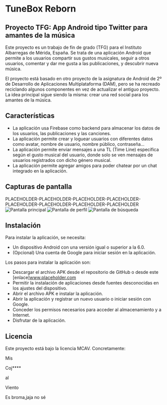 # TuneBox Reborn
## Proyecto TFG: App Android tipo Twitter para amantes de la música

Este proyecto es un trabajo de fin de grado (TFG) para el Instituto Albarregas de Mérida, España. Se trata de una aplicación Android que permite a los usuarios compartir sus gustos musicales, seguir a otros usuarios, comentar y dar me gusta a las publicaciones, y descubrir nueva música.

El proyecto está basado en otro proyecto de la asignatura de Android de 2º de Desarrollo de Aplicaciones Multiplataforma (DAM), pero se ha recreado reciclando algunos componentes en vez de actualizar el antiguo proyecto. La idea principal sigue siendo la misma: crear una red social para los amantes de la música.

## Características
- La aplicación usa Firebase como backend para almacenar los datos de los usuarios, las publicaciones y las canciones.
- La aplicación permite crear y loguear usuarios con diferentes datos como avatar, nombre de usuario, nombre público, contraseña...
- La aplicación permite enviar mensajes a una TL (Time Line) específica según el gusto musical del usuario, donde solo se ven mensajes de usuarios registrados con dicho género musical.
- La aplicación permite agregar amigos para poder chatear por un chat integrado en la aplicación.

## Capturas de pantalla

PLACEHOLDER-PLACEHOLDER-PLACEHOLDER-PLACEHOLDER-PLACEHOLDER-PLACEHOLDER-PLACEHOLDER-PLACEHOLDER
![Pantalla principal](screenshot1.png)
![Pantalla de perfil](screenshot2.png)
![Pantalla de búsqueda](screenshot3.png)

## Instalación

Para instalar la aplicación, se necesita:

- Un dispositivo Android con una versión igual o superior a la 6.0.
- (Opcional) Una cuenta de Google para iniciar sesión en la aplicación.

Los pasos para instalar la aplicación son:

- Descargar el archivo APK desde el repositorio de GitHub o desde este [enlace]www.placeholder.com
- Permitir la instalación de aplicaciones desde fuentes desconocidas en los ajustes del dispositivo.
- Abrir el archivo APK e instalar la aplicación.
- Abrir la aplicación y registrar un nuevo usuario o iniciar sesión con Google.
- Conceder los permisos necesarios para acceder al almacenamiento y a Internet.
- Disfrutar de la aplicación.

## Licencia

Este proyecto está bajo la licencia MCAV.
Concretamente:

Mis

Coj****

al

Viento

Es broma,jaja no sé
